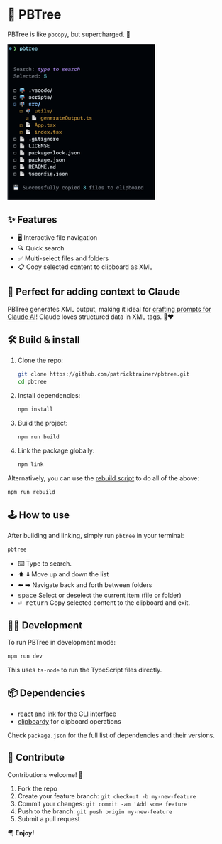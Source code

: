 # 🌳 PBTree

PBTree is like `pbcopy`, but supercharged. 🚀

<img src="./assets/pbtree.png" height="350">

## ✨ Features

- 🖥️ Interactive file navigation
- 🔍 Quick search
- ✅ Multi-select files and folders
- 📋 Copy selected content to clipboard as XML

## 🎯 Perfect for adding context to Claude

PBTree generates XML output, making it ideal for [crafting prompts for Claude AI](https://docs.anthropic.com/en/docs/build-with-claude/prompt-engineering/use-xml-tags)! Claude loves structured data in XML tags. 🤖❤️

## 🛠️ Build & install

1. Clone the repo:
   ```bash
   git clone https://github.com/patricktrainer/pbtree.git
   cd pbtree
   ```

2. Install dependencies:
   ```bash
   npm install
   ```

3. Build the project:
   ```bash
   npm run build
   ```

4. Link the package globally:
   ```bash
   npm link
   ```

Alternatively, you can use the [rebuild script](./scripts/rebuild.js) to do all of the above:

```bash
npm run rebuild
```

## 🕹️ How to use

After building and linking, simply run `pbtree` in your terminal:

```bash
pbtree
```

- ⌨️ Type to search.
- ⬆️ ⬇️ Move up and down the list
- ⬅️ ➡️ Navigate back and forth between folders
- <kbd>space</kbd> Select or deselect the current item (file or folder)
- <kbd>⏎ return</kbd> Copy selected content to the clipboard and exit.

## 👨‍💻 Development

To run PBTree in development mode:

```bash
npm run dev
```

This uses `ts-node` to run the TypeScript files directly.

## 📦 Dependencies

- [react](https://www.npmjs.com/package/react) and [ink](https://www.npmjs.com/package/ink) for the CLI interface
- [clipboardy](https://www.npmjs.com/package/clipboardy) for clipboard operations

Check `package.json` for the full list of dependencies and their versions.

## 🤝 Contribute

Contributions welcome! 🎉

1. Fork the repo
2. Create your feature branch: `git checkout -b my-new-feature`
3. Commit your changes: `git commit -am 'Add some feature'`
4. Push to the branch: `git push origin my-new-feature`
5. Submit a pull request

🪂 **Enjoy!**